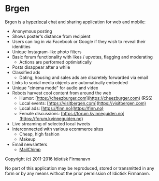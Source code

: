 # Brgen

Brgen is a [hyperlocal](https://en.wikipedia.org/wiki/Hyperlocal) chat and sharing application for web and mobile:

- Anonymous posting
- Shows poster's distance from recipient
- Users can log in via Facebook or Google if they wish to reveal their identities
- Unique Instagram-like photo filters
- Basic forum functionality with likes / upvotes, flagging and moderating
  - Actions are performed optimistically
- Posts disappear after a while
- Classified ads
  - Dating, housing and sales ads are discretely forwarded via email
- Links to social media objects are automatically embedded
- Unique "cinema mode" for audio and video
- Robots harvest cool content from around the web
  - Humor: [https://cheezburger.com](https://cheezburger.com) (RSS)
  - Local events: [https://visitbergen.com](https://visitbergen.com)
  - Local ads: [https://finn.no](https://finn.no)
  - Female discussions: [https://forum.kvinneguiden.no](https://forum.kvinneguiden.no)
- Live streaming of selected local tweets
- Interconnected with various ecommerce sites
  - Cheap, high fashion
  - Makeup
- Email newsletters
  - [MailChimp](https://mailchimp.com)

Copyright (c) 2011-2016 Idiotisk Firmanavn

No part of this application may be reproduced, stored or transmitted in any form or by any means without the prior permission of Idiotisk Firmanavn.
